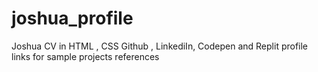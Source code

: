 # joshua_profile

Joshua CV in HTML , CSS
Github , LinkediIn, Codepen and Replit profile links for sample projects references
